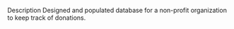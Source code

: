 Description
Designed and populated database for a non-profit organization to keep track of donations.
